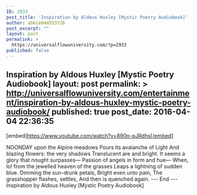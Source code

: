 ```yaml
---
ID: 2933
post_title: 'Inspiration by Aldous Huxley [Mystic Poetry Audiobook]'
author: abbie04m553726
post_excerpt: ""
layout: post
permalink: >
  https://universalflowuniversity.com/?p=2933
published: false
---
```

Inspiration by Aldous Huxley [Mystic Poetry Audiobook]
layout: post
permalink: >
  http://universalflowuniversity.com/entertainment/inspiration-by-aldous-huxley-mystic-poetry-audiobook/
published: true
post_date: 2016-04-04 22:36:35
---
[embed]https://www.youtube.com/watch?v=890n-qJRdhs[/embed]<br>
<p>NOONDAY upon the Alpine meadows
Pours its avalanche of Light
And blazing flowers: the very shadows
Translucent are and bright.
It seems a glory that nought surpasses—
Passion of angels in form and hue—
When, lo! from the jewelled heaven of the grasses
Leaps a lightning of sudden blue.
Dimming the sun-drunk petals,
Bright even unto pain,
The grasshopper flashes, settles,
And then is quenched again.
--- End ---
Inspiration by Aldous Huxley [Mystic Poetry Audiobook]</p>
